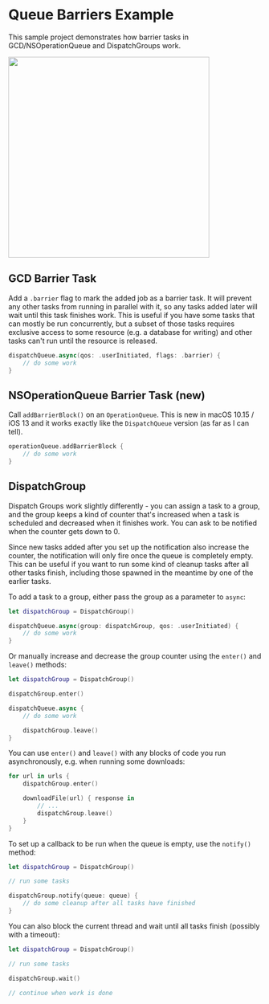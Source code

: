 # Queue Barriers Example

This sample project demonstrates how barrier tasks in GCD/NSOperationQueue and DispatchGroups work. 

<img src="https://user-images.githubusercontent.com/28465/70355891-db72cf80-187b-11ea-8327-7d7c0e58de37.gif" width="400">


## GCD Barrier Task

Add a `.barrier` flag to mark the added job as a barrier task. It will prevent any other tasks from running in parallel with it, so any tasks added later will wait until this task finishes work. This is useful if you have some tasks that can mostly be run concurrently, but a subset of those tasks requires exclusive access to some resource (e.g. a database for writing) and other tasks can't run until the resource is released. 

```swift
dispatchQueue.async(qos: .userInitiated, flags: .barrier) {
    // do some work
}
```

## NSOperationQueue Barrier Task (new)

Call `addBarrierBlock()` on an `OperationQueue`. This is new in macOS 10.15 / iOS 13 and it works exactly like the `DispatchQueue` version (as far as I can tell).

```swift
operationQueue.addBarrierBlock {
    // do some work
}
```

## DispatchGroup

Dispatch Groups work slightly differently - you can assign a task to a group, and the group keeps a kind of counter that's increased when a task is scheduled and decreased when it finishes work. You can ask to be notified when the counter gets down to 0.

Since new tasks added after you set up the notification also increase the counter, the notification will only fire once the queue is completely empty. This can be useful if you want to run some kind of cleanup tasks after all other tasks finish, including those spawned in the meantime by one of the earlier tasks.

To add a task to a group, either pass the group as a parameter to `async`:


```swift
let dispatchGroup = DispatchGroup()

dispatchQueue.async(group: dispatchGroup, qos: .userInitiated) {
    // do some work
}
```

Or manually increase and decrease the group counter using the `enter()` and `leave()` methods:

```swift
let dispatchGroup = DispatchGroup()

dispatchGroup.enter()

dispatchQueue.async {
    // do some work

    dispatchGroup.leave()
}
```

You can use `enter()` and `leave()` with any blocks of code you run asynchronously, e.g. when running some downloads:

```swift
for url in urls {
    dispatchGroup.enter()

    downloadFile(url) { response in
        // ...
        dispatchGroup.leave()
    }
}
```

To set up a callback to be run when the queue is empty, use the `notify()` method:

```swift
let dispatchGroup = DispatchGroup()

// run some tasks

dispatchGroup.notify(queue: queue) {
    // do some cleanup after all tasks have finished
}
```

You can also block the current thread and wait until all tasks finish (possibly with a timeout):

```swift
let dispatchGroup = DispatchGroup()

// run some tasks

dispatchGroup.wait()

// continue when work is done
```
